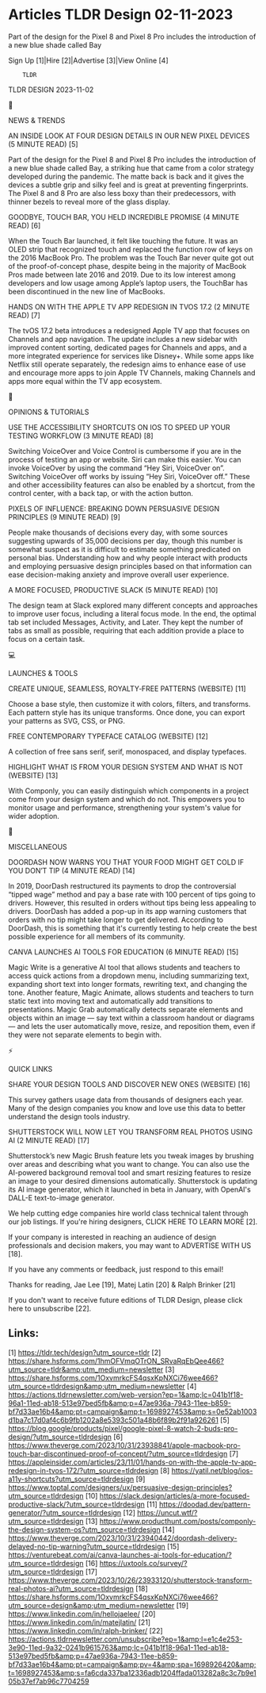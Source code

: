 # Articles TLDR Design 02-11-2023

Part of the design for the Pixel 8 and Pixel 8 Pro includes the
introduction of a new blue shade called Bay  

Sign Up [1]|Hire [2]|Advertise [3]|View Online [4] 

		TLDR 

TLDR DESIGN 2023-11-02

📱 

NEWS & TRENDS

 AN INSIDE LOOK AT FOUR DESIGN DETAILS IN OUR NEW PIXEL DEVICES (5
MINUTE READ) [5] 

 Part of the design for the Pixel 8 and Pixel 8 Pro includes the
introduction of a new blue shade called Bay, a striking hue that came
from a color strategy developed during the pandemic. The matte back is
back and it gives the devices a subtle grip and silky feel and is
great at preventing fingerprints. The Pixel 8 and 8 Pro are also less
boxy than their predecessors, with thinner bezels to reveal more of
the glass display. 

 GOODBYE, TOUCH BAR, YOU HELD INCREDIBLE PROMISE (4 MINUTE READ) [6] 

 When the Touch Bar launched, it felt like touching the future. It was
an OLED strip that recognized touch and replaced the function row of
keys on the 2016 MacBook Pro. The problem was the Touch Bar never
quite got out of the proof-of-concept phase, despite being in the
majority of MacBook Pros made between late 2016 and 2019. Due to its
low interest among developers and low usage among Apple’s laptop
users, the TouchBar has been discontinued in the new line of MacBooks.


 HANDS ON WITH THE APPLE TV APP REDESIGN IN TVOS 17.2 (2 MINUTE READ)
[7] 

 The tvOS 17.2 beta introduces a redesigned Apple TV app that focuses
on Channels and app navigation. The update includes a new sidebar with
improved content sorting, dedicated pages for Channels and apps, and a
more integrated experience for services like Disney+. While some apps
like Netflix still operate separately, the redesign aims to enhance
ease of use and encourage more apps to join Apple TV Channels, making
Channels and apps more equal within the TV app ecosystem. 

🚀 

OPINIONS & TUTORIALS

 USE THE ACCESSIBILITY SHORTCUTS ON IOS TO SPEED UP YOUR TESTING
WORKFLOW (3 MINUTE READ) [8] 

 Switching VoiceOver and Voice Control is cumbersome if you are in the
process of testing an app or website. Siri can make this easier. You
can invoke VoiceOver by using the command “Hey Siri, VoiceOver
on”. Switching VoiceOver off works by issuing “Hey Siri, VoiceOver
off.” These and other accessibility features can also be enabled by
a shortcut, from the control center, with a back tap, or with the
action button. 

 PIXELS OF INFLUENCE: BREAKING DOWN PERSUASIVE DESIGN PRINCIPLES (9
MINUTE READ) [9] 

 People make thousands of decisions every day, with some sources
suggesting upwards of 35,000 decisions per day, though this number is
somewhat suspect as it is difficult to estimate something predicated
on personal bias. Understanding how and why people interact with
products and employing persuasive design principles based on that
information can ease decision-making anxiety and improve overall user
experience. 

 A MORE FOCUSED, PRODUCTIVE SLACK (5 MINUTE READ) [10] 

 The design team at Slack explored many different concepts and
approaches to improve user focus, including a literal focus mode. In
the end, the optimal tab set included Messages, Activity, and Later.
They kept the number of tabs as small as possible, requiring that each
addition provide a place to focus on a certain task. 

💻 

LAUNCHES & TOOLS

 CREATE UNIQUE, SEAMLESS, ROYALTY‑FREE PATTERNS (WEBSITE) [11] 

 Choose a base style, then customize it with colors, filters, and
transforms. Each pattern style has its unique transforms. Once done,
you can export your patterns as SVG, CSS, or PNG. 

 FREE CONTEMPORARY TYPEFACE CATALOG (WEBSITE) [12] 

 A collection of free sans serif, serif, monospaced, and display
typefaces. 

 HIGHLIGHT WHAT IS FROM YOUR DESIGN SYSTEM AND WHAT IS NOT (WEBSITE)
[13] 

 With Componly, you can easily distinguish which components in a
project come from your design system and which do not. This empowers
you to monitor usage and performance, strengthening your system's
value for wider adoption. 

🎁 

MISCELLANEOUS

 DOORDASH NOW WARNS YOU THAT YOUR FOOD MIGHT GET COLD IF YOU DON’T
TIP (4 MINUTE READ) [14] 

 In 2019, DoorDash restructured its payments to drop the controversial
“tipped wage” method and pay a base rate with 100 percent of tips
going to drivers. However, this resulted in orders without tips being
less appealing to drivers. DoorDash has added a pop-up in its app
warning customers that orders with no tip might take longer to get
delivered. According to DoorDash, this is something that it's
currently testing to help create the best possible experience for all
members of its community. 

 CANVA LAUNCHES AI TOOLS FOR EDUCATION (6 MINUTE READ) [15] 

 Magic Write is a generative AI tool that allows students and teachers
to access quick actions from a dropdown menu, including summarizing
text, expanding short text into longer formats, rewriting text, and
changing the tone. Another feature, Magic Animate, allows students and
teachers to turn static text into moving text and automatically add
transitions to presentations. Magic Grab automatically detects
separate elements and objects within an image — say text within a
classroom handout or diagrams — and lets the user automatically
move, resize, and reposition them, even if they were not separate
elements to begin with. 

⚡ 

QUICK LINKS

 SHARE YOUR DESIGN TOOLS AND DISCOVER NEW ONES (WEBSITE) [16] 

 This survey gathers usage data from thousands of designers each year.
Many of the design companies you know and love use this data to better
understand the design tools industry. 

 SHUTTERSTOCK WILL NOW LET YOU TRANSFORM REAL PHOTOS USING AI (2
MINUTE READ) [17] 

 Shutterstock’s new Magic Brush feature lets you tweak images by
brushing over areas and describing what you want to change. You can
also use the AI-powered background removal tool and smart resizing
features to resize an image to your desired dimensions automatically.
Shutterstock is updating its AI image generator, which it launched in
beta in January, with OpenAI's DALL-E text-to-image generator. 

 We help cutting edge companies hire world class technical talent
through our job listings. If you're hiring designers, CLICK HERE TO
LEARN MORE [2]. 

If your company is interested in reaching an audience of design
professionals and decision makers, you may want to ADVERTISE WITH US
[18]. 

If you have any comments or feedback, just respond to this email! 

Thanks for reading, 
Jae Lee [19], Matej Latin [20] & Ralph Brinker [21] 

If you don't want to receive future editions of TLDR Design,
please click here to unsubscribe [22]. 

 

Links:
------
[1] https://tldr.tech/design?utm_source=tldr
[2] https://share.hsforms.com/1hmOFVmqOTrON_SRvaRqEbQee466?utm_source=tldr&amp;utm_medium=newsletter
[3] https://share.hsforms.com/1OxvmrkcFS4qsxKpNXCi76wee466?utm_source=tldrdesign&amp;utm_medium=newsletter
[4] https://actions.tldrnewsletter.com/web-version?ep=1&amp;lc=041b1f18-96a1-11ed-ab18-513e97bed5fb&amp;p=47ae936a-7943-11ee-b859-bf7d33ae16b4&amp;pt=campaign&amp;t=1698927453&amp;s=0e52ab1003d1ba7c17d0af4c6b9fb1202a8e5393c501a48b6f89b2f91a926261
[5] https://blog.google/products/pixel/google-pixel-8-watch-2-buds-pro-design/?utm_source=tldrdesign
[6] https://www.theverge.com/2023/10/31/23938841/apple-macbook-pro-touch-bar-discontinued-proof-of-concept/?utm_source=tldrdesign
[7] https://appleinsider.com/articles/23/11/01/hands-on-with-the-apple-tv-app-redesign-in-tvos-172/?utm_source=tldrdesign
[8] https://yatil.net/blog/ios-a11y-shortcuts?utm_source=tldrdesign
[9] https://www.toptal.com/designers/ux/persuasive-design-principles?utm_source=tldrdesign
[10] https://slack.design/articles/a-more-focused-productive-slack/?utm_source=tldrdesign
[11] https://doodad.dev/pattern-generator/?utm_source=tldrdesign
[12] https://uncut.wtf/?utm_source=tldrdesign
[13] https://www.producthunt.com/posts/componly-the-design-system-os?utm_source=tldrdesign
[14] https://www.theverge.com/2023/10/31/23940442/doordash-delivery-delayed-no-tip-warning?utm_source=tldrdesign
[15] https://venturebeat.com/ai/canva-launches-ai-tools-for-education/?utm_source=tldrdesign
[16] https://uxtools.co/survey/?utm_source=tldrdesign
[17] https://www.theverge.com/2023/10/26/23933120/shutterstock-transform-real-photos-ai?utm_source=tldrdesign
[18] https://share.hsforms.com/1OxvmrkcFS4qsxKpNXCi76wee466?utm_source=design&amp;utm_medium=newsletter
[19] https://www.linkedin.com/in/hellojaelee/
[20] https://www.linkedin.com/in/matejlatin/
[21] https://www.linkedin.com/in/ralph-brinker/
[22] https://actions.tldrnewsletter.com/unsubscribe?ep=1&amp;l=e1c4e253-3e90-11ed-9a32-0241b9615763&amp;lc=041b1f18-96a1-11ed-ab18-513e97bed5fb&amp;p=47ae936a-7943-11ee-b859-bf7d33ae16b4&amp;pt=campaign&amp;pv=4&amp;spa=1698926420&amp;t=1698927453&amp;s=fa6cda337ba12336adb1204ffada013282a8c3c7b9e105b37ef7ab96c7704259
